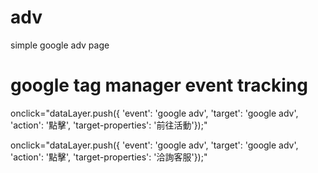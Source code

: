# adv
simple google adv page

# google tag manager event tracking 
  onclick="dataLayer.push({
            'event': 'google adv',
            'target': 'google adv',
            'action': '點擊',
            'target-properties': '前往活動'});"

  onclick="dataLayer.push({
                'event': 'google adv',
                'target': 'google adv',
                'action': '點擊',
                'target-properties': '洽詢客服'});"
